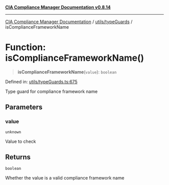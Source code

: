[**CIA Compliance Manager Documentation v0.8.14**](../../../README.md)

***

[CIA Compliance Manager Documentation](../../../modules.md) / [utils/typeGuards](../README.md) / isComplianceFrameworkName

# Function: isComplianceFrameworkName()

> **isComplianceFrameworkName**(`value`): `boolean`

Defined in: [utils/typeGuards.ts:675](https://github.com/Hack23/cia-compliance-manager/blob/257dd569f432a46611a1746c832a7e3d29232229/src/utils/typeGuards.ts#L675)

Type guard for compliance framework name

## Parameters

### value

`unknown`

Value to check

## Returns

`boolean`

Whether the value is a valid compliance framework name

